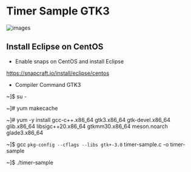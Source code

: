 # Timer Sample GTK3

![images](https://user-images.githubusercontent.com/98597119/219901835-cc6a9f58-4935-483a-9c9c-059783ab1eb8.png)

## Install Eclipse on CentOS

* Enable snaps on CentOS and install Eclipse

https://snapcraft.io/install/eclipse/centos

* Compiler Command GTK3

~]$ su -

~]# yum makecache

~]# yum -y install gcc-c++.x86_64 gtk3.x86_64 gtk-devel.x86_64 glib.x86_64 libsigc++20.x86_64 gtkmm30.x86_64 meson.noarch glade3.x86_64  

~]$ gcc `pkg-config --cflags --libs gtk+-3.0` timer-sample.c -o timer-sample

~]$ ./timer-sample
